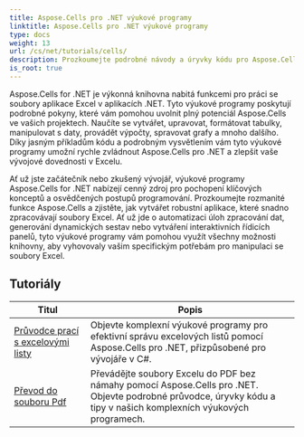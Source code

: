 ```yaml
---
title: Aspose.Cells pro .NET výukové programy
linktitle: Aspose.Cells pro .NET výukové programy
type: docs
weight: 13
url: /cs/net/tutorials/cells/
description: Prozkoumejte podrobné návody a úryvky kódu pro Aspose.Cells pro .NET, které pokrývají vytváření, úpravy, převod, tisk a správu tabulek aplikace Excel.
is_root: true
---
```


Aspose.Cells for .NET je výkonná knihovna nabitá funkcemi pro práci se soubory aplikace Excel v aplikacích .NET. Tyto výukové programy poskytují podrobné pokyny, které vám pomohou uvolnit plný potenciál Aspose.Cells ve vašich projektech. Naučíte se vytvářet, upravovat, formátovat tabulky, manipulovat s daty, provádět výpočty, spravovat grafy a mnoho dalšího. Díky jasným příkladům kódu a podrobným vysvětlením vám tyto výukové programy umožní rychle zvládnout Aspose.Cells pro .NET a zlepšit vaše vývojové dovednosti v Excelu.

Ať už jste začátečník nebo zkušený vývojář, výukové programy Aspose.Cells for .NET nabízejí cenný zdroj pro pochopení klíčových konceptů a osvědčených postupů programování. Prozkoumejte rozmanité funkce Aspose.Cells a zjistěte, jak vytvářet robustní aplikace, které snadno zpracovávají soubory Excel. Ať už jde o automatizaci úloh zpracování dat, generování dynamických sestav nebo vytváření interaktivních řídicích panelů, tyto výukové programy vám pomohou využít všechny možnosti knihovny, aby vyhovovaly vašim specifickým potřebám pro manipulaci se soubory Excel.

## Tutoriály
| Titul | Popis |
| --- | --- |
| [Průvodce prací s excelovými listy](./guide-to-working-with-excel-worksheets/) | Objevte komplexní výukové programy pro efektivní správu excelových listů pomocí Aspose.Cells pro .NET, přizpůsobené pro vývojáře v C#. |
| [Převod do souboru Pdf](./conversion-to-pdf-file/) | Převádějte soubory Excelu do PDF bez námahy pomocí Aspose.Cells pro .NET. Objevte podrobné průvodce, úryvky kódu a tipy v našich komplexních výukových programech. |